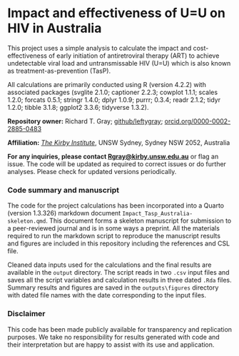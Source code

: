 # Impact and effectiveness of U=U on HIV in Australia

This project uses a simple analysis to calculate the impact and
cost-effectiveness of early initiation of antiretroviral therapy (ART) to
achieve undetectable viral load and untransmissable HIV (U=U) which is also
known as treatment-as-prevention (TasP). 

All calculations are primarily conducted using R (version 4.2.2) with associated
packages (svglite 2.1.0; captioner 2.2.3; cowplot 1.1.1; scales 1.2.0; forcats
0.5.1; stringr 1.4.0; dplyr 1.0.9; purrr; 0.3.4; readr 2.1.2; tidyr 1.2.0;
tibble 3.1.8; ggplot2 3.3.6; tidyverse 1.3.2). 
  
**Repository owner:** Richard T. Gray; [github/leftygray](https://github.com/leftygray); 
[orcid.org/0000-0002-2885-0483](https://orcid.org/0000-0002-2885-0483)

**Affiliation:** [_The Kirby Institute_](https://kirby.unsw.edu.au/), UNSW Sydney, Sydney NSW 2052, Australia

**For any inquiries, please contact Rgray@kirby.unsw.edu.au** or flag an issue.
The code will be updated as required to correct issues or do further analyses.
Please check for updated versions periodically.

### Code summary and manuscript

The code for the project calculations has been incorporated into a Quarto
(version 1.3.326) markdown document `Impact_Tasp_Australia-skeleton.qmd`. This
document forms a skeleton manuscript for submission to a peer-reviewed journal
and is in some ways a preprint. All the materials required to run the markdown
script to reproduce the manuscript results and figures are included in this
repository including the references and CSL file. 

Cleaned data inputs used for the calculations and the final results are
available in the `output` directory. The script reads in two `.csv` input files
and saves all the script variables and calculation results in three dated `.Rda`
files.  Summary results and figures are saved in the `outputs\figures` directory
with dated file names with the date corresponding to the input files.

### Disclaimer

This code has been made publicly available for transparency and replication
purposes. We take no responsibility for results generated with code and their
interpretation but are happy to assist with its use and application. 
